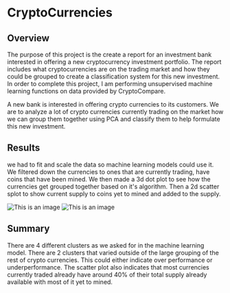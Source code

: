 # CryptoCurrencies

## Overview

The purpose of this project is the create a report for an investment bank interested in offering a new cryptocurrency investment portfolio. The report includes what cryptocurrencies are on the trading market and how they could be grouped to create a classification system for this new investment. In order to complete this project, I am performing unsupervised machine learning functions on data provided by CryptoCompare.

A new bank is interested in offering crypto currencies to its customers. We are to analyze a lot of crypto currencies currently trading on the market how we can group them together using PCA and classify them to help formulate this new investment. 

## Results

we had to fit and scale the data so machine learning models could use it. We filtered down the currencies to ones that are currently trading, have coins that have been mined. We then made a 3d dot plot to see how the currencies get grouped together based on it's algorithm. Then a 2d scatter splot to show current supply to coins yet to mined and added to the supply.

![This is an image](https://i.imgur.com/1CahkQe.png)
![This is an image](https://i.imgur.com/3VoHnPj.png)

## Summary

There are 4 different clusters as we asked for in the machine learning model. There are 2 clusters that varied outside of the large grouping of the rest of crypto currencies. This could either indicate over performance or underperformance. The scatter plot also indicates that most currencies currently traded already have around 40% of their total supply already available with most of it yet to mined. 
